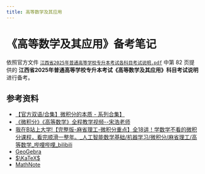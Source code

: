 ```yaml
---
title: 高等数学及其应用
---
```


# 《高等数学及其应用》备考笔记

依照官方文件
<a target="_blank" href="/专升本/报考相关/江西省2025年普通高等学校专升本考试各科目考试说明.pdf"><code>江西省2025年普通高等学校专升本考试各科目考试说明.pdf</code></a>
中第 82 页提供的 **江西省2025年普通高等学校专升本考试《高等数学及其应用》科目考试说明** 进行备考。

## 参考资料

- [【官方双语/合集】微积分的本质 - 系列合集】](https://www.bilibili.com/video/BV1qW411N7FU/)
- [《微积分》《高等数学》全程教学视频--宋浩老师](https://www.bilibili.com/video/BV1UW411k7Jv/)
- [我在B站上大学!【完整版-麻省理工-微积分重点】全18讲！学数学不看的微积分课程，看完顺滑一整年。_人工智能数学基础/机器学习/微积分/麻省理工/高等数学_哔哩哔哩_bilibili](https://www.bilibili.com/video/BV1rY4y1P7er/)
- [GeoGebra](https://www.geogebra.org/)
- [$\KaTeX$](https://katex.org/docs/supported.html)
- [MathNote](https://math.note.yue.zone/)
